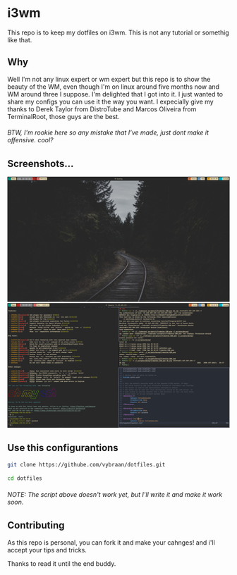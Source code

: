 # i3wm
This repo is to keep my dotfiles on i3wm.  This is not any tutorial or somethig like that.

## Why
Well I'm not any linux expert or wm expert but this repo is to show the beauty of the WM, even though I'm on linux around five months now and WM around three I suppose. I'm delighted that I got into it. I just wanted to share my configs you can use it the way you want. I expecially give my thanks to Derek Taylor from DistroTube and Marcos Oliveira from TerminalRoot, those guys are the best.
###### BTW, I'm rookie here so any mistake that I've made, just dont make it offensive. cool?

## Screenshots...
![Example...](https://raw.githubusercontent.com/vybraan/dotfiles/master/pics/1.png)
![Example...](https://raw.githubusercontent.com/vybraan/dotfiles/master/pics/2.png)
<!--![Example...](https://raw.githubusercontent.com/vybraan/i3wm/master/pics/1.1.png)
![Example...](https://raw.githubusercontent.com/vybraan/i3wm/master/pics/1.2.png)
[Example...](https://raw.githubusercontent.com/vybraan/i3wm/master/pics/1.3.png)
![Example...](https://raw.githubusercontent.com/vybraan/i3wm/master/pics/1.4.png)-->



## Use this configurantions
```bash
git clone https://githube.com/vybraan/dotfiles.git
```
```bash
cd dotfiles
```

###### NOTE: The script above doesn't work yet, but I'll write it and make it work soon.

## Contributing 
As this repo is personal, you can fork it and make your cahnges! and i'll accept your tips and tricks. 

Thanks to read it until the end buddy.
